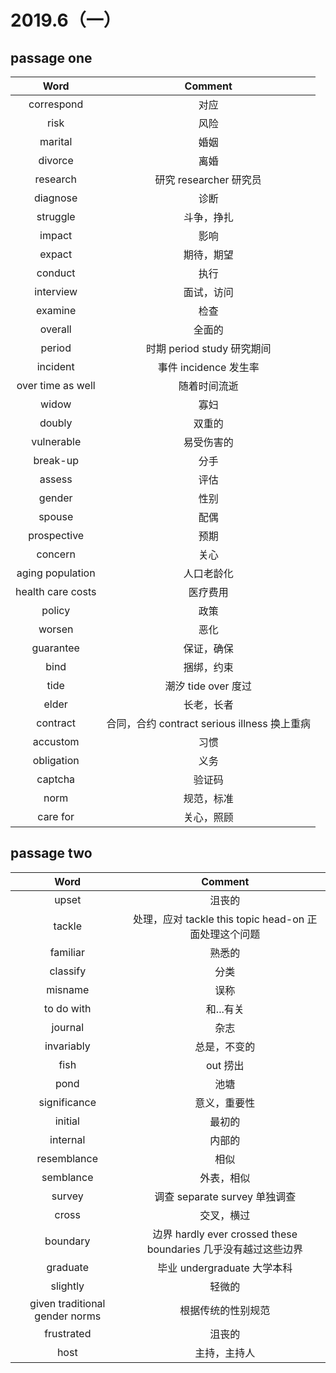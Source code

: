 # 2019.6（一）

## passage one

| Word              | Comment                                      |
| :---:             | :---:                                        |
| correspond        | 对应                                         |
| risk              | 风险                                         |
| marital           | 婚姻                                         |
| divorce           | 离婚                                         |
| research          | 研究 researcher 研究员                       |
| diagnose          | 诊断                                         |
| struggle          | 斗争，挣扎                                   |
| impact            | 影响                                         |
| expact            | 期待，期望                                   |
| conduct           | 执行                                         |
| interview         | 面试，访问                                   |
| examine           | 检查                                         |
| overall           | 全面的                                       |
| period            | 时期 period study 研究期间                   |
| incident          | 事件 incidence 发生率                        |
| over time as well | 随着时间流逝                                 |
| widow             | 寡妇                                         |
| doubly            | 双重的                                       |
| vulnerable        | 易受伤害的                                   |
| break-up          | 分手                                         |
| assess            | 评估                                         |
| gender            | 性别                                         |
| spouse            | 配偶                                         |
| prospective       | 预期                                         |
| concern           | 关心                                         |
| aging population  | 人口老龄化                                   |
| health care costs | 医疗费用                                     |
| policy            | 政策                                         |
| worsen            | 恶化                                         |
| guarantee         | 保证，确保                                   |
| bind              | 捆绑，约束                                   |
| tide              | 潮汐 tide over 度过                          |
| elder             | 长老，长者                                   |
| contract          | 合同，合约 contract serious illness 换上重病 |
| accustom          | 习惯                                         |
| obligation        | 义务                                         |
| captcha           | 验证码                                       |
| norm              | 规范，标准                                   |
| care for          | 关心，照顾                                   |

## passage two

| Word                           | Comment                                                        |
| :---:                          | :---:                                                          |
| upset                          | 沮丧的                                                         |
| tackle                         | 处理，应对 tackle this topic head-on 正面处理这个问题          |
| familiar                       | 熟悉的                                                         |
| classify                       | 分类                                                           |
| misname                        | 误称                                                           |
| to do with                     | 和...有关                                                      |
| journal                        | 杂志                                                           |
| invariably                     | 总是，不变的                                                   |
| fish                           | out 捞出                                                       |
| pond                           | 池塘                                                           |
| significance                   | 意义，重要性                                                   |
| initial                        | 最初的                                                         |
| internal                       | 内部的                                                         |
| resemblance                    | 相似                                                           |
| semblance                      | 外表，相似                                                     |
| survey                         | 调查 separate survey 单独调查                                  |
| cross                          | 交叉，横过                                                     |
| boundary                       | 边界 hardly ever crossed these boundaries 几乎没有越过这些边界 |
| graduate                       | 毕业 undergraduate 大学本科                                    |
| slightly                       | 轻微的                                                         |
| given traditional gender norms | 根据传统的性别规范                                             |
| frustrated                     | 沮丧的                                                         |
| host                           | 主持，主持人                                                   |
